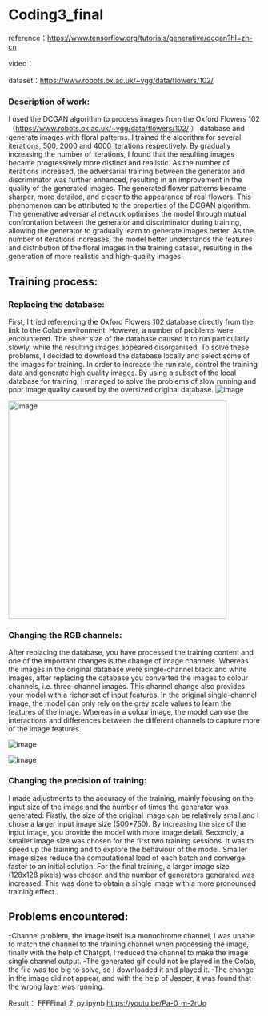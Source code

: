 # Coding3_final
reference：https://www.tensorflow.org/tutorials/generative/dcgan?hl=zh-cn

video：

dataset：https://www.robots.ox.ac.uk/~vgg/data/flowers/102/ 

### Description of work:
I used the DCGAN algorithm to process images from the Oxford Flowers 102 （https://www.robots.ox.ac.uk/~vgg/data/flowers/102/ ） database and generate images with floral patterns. I trained the algorithm for several iterations, 500, 2000 and 4000 iterations respectively.
By gradually increasing the number of iterations, I found that the resulting images became progressively more distinct and realistic. As the number of iterations increased, the adversarial training between the generator and discriminator was further enhanced, resulting in an improvement in the quality of the generated images. The generated flower patterns became sharper, more detailed, and closer to the appearance of real flowers.
This phenomenon can be attributed to the properties of the DCGAN algorithm. The generative adversarial network optimises the model through mutual confrontation between the generator and discriminator during training, allowing the generator to gradually learn to generate images better. As the number of iterations increases, the model better understands the features and distribution of the floral images in the training dataset, resulting in the generation of more realistic and high-quality images.

## Training process:
### Replacing the database:
First, I tried referencing the Oxford Flowers 102 database directly from the link to the Colab environment. However, a number of problems were encountered. The sheer size of the database caused it to run particularly slowly, while the resulting images appeared disorganised.
To solve these problems, I decided to download the database locally and select some of the images for training. In order to increase the run rate, control the training data and generate high quality images. By using a subset of the local database for training, I managed to solve the problems of slow running and poor image quality caused by the oversized original database. 
![image](https://github.com/IvyXiaoyede/Coding3_final/assets/119190967/ba40504d-dc93-4320-a203-708d49805473)

<img width="436" alt="image" src="https://github.com/IvyXiaoyede/Coding3_final/assets/119190967/d494c0a6-61c9-402f-9e65-49a2996065da">


### Changing the RGB channels:
After replacing the database, you have processed the training content and one of the important changes is the change of image channels. Whereas the images in the original database were single-channel black and white images, after replacing the database you converted the images to colour channels, i.e. three-channel images. This channel change also provides your model with a richer set of input features. In the original single-channel image, the model can only rely on the grey scale values to learn the features of the image. Whereas in a colour image, the model can use the interactions and differences between the different channels to capture more of the image features. 

![image](https://github.com/IvyXiaoyede/Coding3_final/assets/119190967/36adf6da-8ee2-4639-9de3-08cccb10d589)

![image](https://github.com/IvyXiaoyede/Coding3_final/assets/119190967/6cb93120-f60a-4dba-9387-013174dc336d)



### Changing the precision of training:
I made adjustments to the accuracy of the training, mainly focusing on the input size of the image and the number of times the generator was generated. Firstly, the size of the original image can be relatively small and I chose a larger input image size (500*750). By increasing the size of the input image, you provide the model with more image detail. Secondly, a smaller image size was chosen for the first two training sessions. It was to speed up the training and to explore the behaviour of the model. Smaller image sizes reduce the computational load of each batch and converge faster to an initial solution. For the final training, a larger image size (128x128 pixels) was chosen and the number of generators generated was increased. This was done to obtain a single image with a more pronounced training effect.


## Problems encountered:
-Channel problem, the image itself is a monochrome channel, I was unable to match the channel to the training channel when processing the image, finally with the help of Chatgpt, I reduced the channel to make the image single channel output.
-The generated gif could not be played in the Colab, the file was too big to solve, so I downloaded it and played it.
-The change in the image did not appear, and with the help of Jasper, it was found that the wrong layer was running.

Result：
FFFFinal_2_py.ipynb
https://youtu.be/Pa-0_m-2rUo
